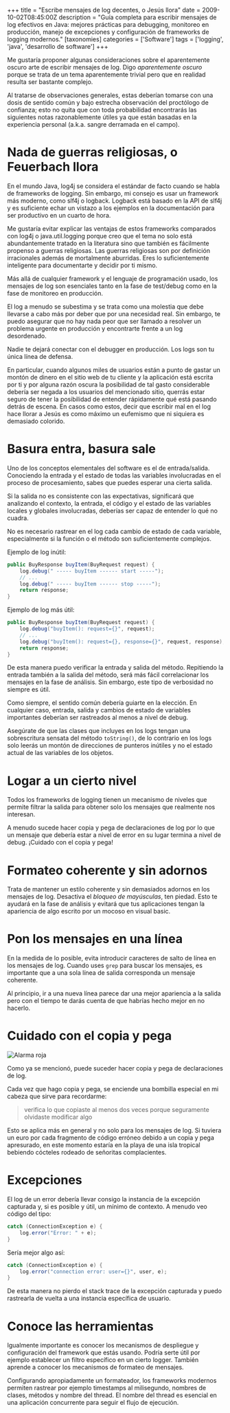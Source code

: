 +++
title = "Escribe mensajes de log decentes, o Jesús llora"
date = 2009-10-02T08:45:00Z
description = "Guía completa para escribir mensajes de log efectivos en Java: mejores prácticas para debugging, monitoreo en producción, manejo de excepciones y configuración de frameworks de logging modernos."
[taxonomies]
categories = ['Software']
tags = ['logging', 'java', 'desarrollo de software']
+++

Me gustaría proponer algunas consideraciones sobre el aparentemente oscuro arte
de escribir mensajes de log. Digo _aparentemente oscuro_ porque se trata de un
tema aparentemente trivial pero que en realidad resulta ser bastante complejo.

Al tratarse de observaciones generales, estas deberían tomarse con una dosis de
sentido común y bajo estrecha observación del proctólogo de confianza; esto no
quita que con toda probabilidad encontrarás las siguientes notas razonablemente
útiles ya que están basadas en la experiencia personal (a.k.a. sangre derramada
en el campo).

# Nada de guerras religiosas, o Feuerbach llora

En el mundo Java, log4j se considera el estándar de facto cuando se habla de
frameworks de logging. Sin embargo, mi consejo es usar un framework más moderno,
como slf4j o logback. Logback está basado en la API de slf4j y es suficiente
echar un vistazo a los ejemplos en la documentación para ser productivo en un
cuarto de hora.

Me gustaría evitar explicar las ventajas de estos frameworks comparados con
log4j o java.util.logging porque creo que el tema no solo está abundantemente
tratado en la literatura sino que también es fácilmente propenso a guerras
religiosas. Las guerras religiosas son por definición irracionales además de
mortalmente aburridas. Eres lo suficientemente inteligente para documentarte y
decidir por ti mismo.

Más allá de cualquier framework y el lenguaje de programación usado, los
mensajes de log son esenciales tanto en la fase de test/debug como en la fase de
monitoreo en producción.

El log a menudo se subestima y se trata como una molestia que debe llevarse a
cabo más por deber que por una necesidad real. Sin embargo, te puedo asegurar
que no hay nada peor que ser llamado a resolver un problema urgente en
producción y encontrarte frente a un log desordenado.

Nadie te dejará conectar con el debugger en producción. Los logs son tu única
línea de defensa.

En particular, cuando algunos miles de usuarios están a punto de gastar un
montón de dinero en el sitio web de tu cliente y la aplicación está escrita por
ti y por alguna razón oscura la posibilidad de tal gasto considerable debería
ser negada a los usuarios del mencionado sitio, querrás estar seguro de tener la
posibilidad de entender rápidamente qué está pasando detrás de escena. En casos
como estos, decir que escribir mal en el log hace llorar a Jesús es como máximo
un eufemismo que ni siquiera es demasiado colorido.

# Basura entra, basura sale

Uno de los conceptos elementales del software es el de entrada/salida.
Conociendo la entrada y el estado de todas las variables involucradas en el
proceso de procesamiento, sabes que puedes esperar una cierta salida.

Si la salida no es consistente con las expectativas, significará que analizando
el contexto, la entrada, el código y el estado de las variables locales y
globales involucradas, deberías ser capaz de entender lo qué no cuadra.

No es necesario rastrear en el log cada cambio de estado de cada variable,
especialmente si la función o el método son suficientemente complejos.

Ejemplo de log inútil:

```java
public BuyResponse buyItem(BuyRequest request) {
    log.debug(" ----- buyItem ------ start -----");
    // ...
    log.debug(" ----- buyItem ------ stop -----");
    return response;
}
```

Ejemplo de log más útil:

```java
public BuyResponse buyItem(BuyRequest request) {
    log.debug("buyItem(): request={}", request);
    // ...
    log.debug("buyItem(): request={}, response={}", request, response);
    return response;
}
```

De esta manera puedo verificar la entrada y salida del método. Repitiendo la
entrada también a la salida del método, será más fácil correlacionar los
mensajes en la fase de análisis. Sin embargo, este tipo de verbosidad no siempre
es útil.

Como siempre, el sentido común debería guiarte en la elección. En cualquier
caso, entrada, salida y cambios de estado de variables importantes deberían ser
rastreados al menos a nivel de debug.

Asegúrate de que las clases que incluyes en los logs tengan una sobrescritura
sensata del método `toString()`, de lo contrario en los logs solo leerás un
montón de direcciones de punteros inútiles y no el estado actual de las
variables de los objetos.

# Logar a un cierto nivel

Todos los frameworks de logging tienen un mecanismo de niveles que permite
filtrar la salida para obtener solo los mensajes que realmente nos interesan.

A menudo sucede hacer copia y pega de declaraciones de log por lo que un mensaje
que debería estar a nivel de error en su lugar termina a nivel de debug.
¡Cuidado con el copia y pega!

# Formateo coherente y sin adornos

Trata de mantener un estilo coherente y sin demasiados adornos en los mensajes
de log. Desactiva el _bloqueo de mayúsculas_, ten piedad. Esto te ayudará en la
fase de análisis y evitará que tus aplicaciones tengan la apariencia de algo
escrito por un mocoso en visual basic.

# Pon los mensajes en una línea

En la medida de lo posible, evita introducir caracteres de salto de línea en los
mensajes de log. Cuando uses `grep` para buscar los mensajes, es importante que
a una sola línea de salida corresponda un mensaje coherente.

Al principio, ir a una nueva línea parece dar una mejor apariencia a la salida
pero con el tiempo te darás cuenta de que habrías hecho mejor en no hacerlo.

# Cuidado con el copia y pega

![Alarma roja](../../images/posts/blinking-alarm.gif)

Como ya se mencionó, puede suceder hacer copia y pega de declaraciones de log.

Cada vez que hago copia y pega, se enciende una bombilla especial en mi cabeza
que sirve para recordarme:

> verifica lo que copiaste al menos dos veces porque seguramente olvidaste
> modificar algo

Esto se aplica más en general y no solo para los mensajes de log. Si tuviera un
euro por cada fragmento de código erróneo debido a un copia y pega apresurado,
en este momento estaría en la playa de una isla tropical bebiendo cócteles
rodeado de señoritas complacientes.

# Excepciones

El log de un error debería llevar consigo la instancia de la excepción capturada
y, si es posible y útil, un mínimo de contexto. A menudo veo código del tipo:

```java
catch (ConnectionException e) {
    log.error("Error: " + e);
}
```

Sería mejor algo así:

```java
catch (ConnectionException e) {
    log.error("connection error: user={}", user, e);
}
```

De esta manera no pierdo el stack trace de la excepción capturada y puedo
rastrearla de vuelta a una instancia específica de usuario.

# Conoce las herramientas

Igualmente importante es conocer los mecanismos de despliegue y configuración
del framework que estás usando. Podría serte útil por ejemplo establecer un
filtro específico en un cierto logger. También aprende a conocer los mecanismos
de formateo de mensajes.

Configurando apropiadamente un formateador, los frameworks modernos permiten
rastrear por ejemplo timestamps al milisegundo, nombres de clases, métodos y
nombre del thread. El nombre del thread es esencial en una aplicación
concurrente para seguir el flujo de ejecución.
